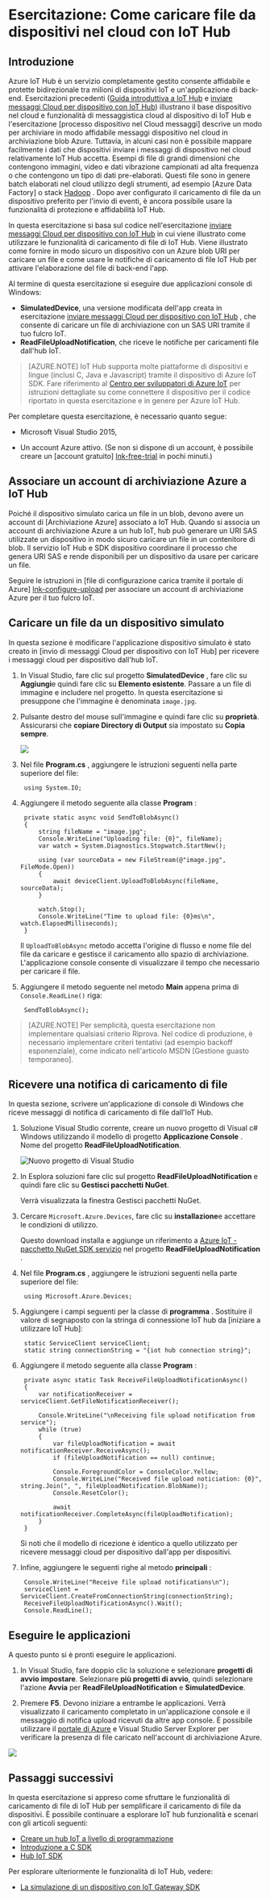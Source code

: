 <properties
    pageTitle="Caricare i file da dispositivi con IoT Hub | Microsoft Azure"
    description="Seguire questa esercitazione per informazioni su come caricare file da dispositivi con Azure IoT Hub c#."
    services="iot-hub"
    documentationCenter=".net"
    authors="fsautomata"
    manager="timlt"
    editor=""/>

<tags
     ms.service="iot-hub"
     ms.devlang="dotnet"
     ms.topic="article"
     ms.tgt_pltfrm="na"
     ms.workload="na"
     ms.date="06/21/2016"
     ms.author="elioda"/>

# <a name="tutorial-how-to-upload-files-from-devices-to-the-cloud-with-iot-hub"></a>Esercitazione: Come caricare file da dispositivi nel cloud con IoT Hub

## <a name="introduction"></a>Introduzione

Azure IoT Hub è un servizio completamente gestito consente affidabile e protette bidirezionale tra milioni di dispositivi IoT e un'applicazione di back-end. Esercitazioni precedenti ([Guida introduttiva a IoT Hub] e [inviare messaggi Cloud per dispositivo con IoT Hub]) illustrano il base dispositivo nel cloud e funzionalità di messaggistica cloud al dispositivo di IoT Hub e l'esercitazione [processo dispositivo nel Cloud messaggi] descrive un modo per archiviare in modo affidabile messaggi dispositivo nel cloud in archiviazione blob Azure. Tuttavia, in alcuni casi non è possibile mappare facilmente i dati che dispositivi inviare i messaggi di dispositivo nel cloud relativamente IoT Hub accetta. Esempi di file di grandi dimensioni che contengono immagini, video e dati vibrazione campionati ad alta frequenza o che contengono un tipo di dati pre-elaborati. Questi file sono in genere batch elaborati nel cloud utilizzo degli strumenti, ad esempio [Azure Data Factory] o stack [Hadoop] . Dopo aver configurato il caricamento di file da un dispositivo preferito per l'invio di eventi, è ancora possibile usare la funzionalità di protezione e affidabilità IoT Hub.

In questa esercitazione si basa sul codice nell'esercitazione [inviare messaggi Cloud per dispositivo con IoT Hub] in cui viene illustrato come utilizzare le funzionalità di caricamento di file di IoT Hub. Viene illustrato come fornire in modo sicuro un dispositivo con un Azure blob URI per caricare un file e come usare le notifiche di caricamento di file IoT Hub per attivare l'elaborazione del file di back-end l'app.

Al termine di questa esercitazione si eseguire due applicazioni console di Windows:

* **SimulatedDevice**, una versione modificata dell'app creata in esercitazione [inviare messaggi Cloud per dispositivo con IoT Hub] , che consente di caricare un file di archiviazione con un SAS URI tramite il tuo fulcro IoT.
* **ReadFileUploadNotification**, che riceve le notifiche per caricamenti file dall'hub IoT.

> [AZURE.NOTE] IoT Hub supporta molte piattaforme di dispositivi e lingue (inclusi C, Java e Javascript) tramite il dispositivo di Azure IoT SDK. Fare riferimento al [Centro per sviluppatori di Azure IoT] per istruzioni dettagliate su come connettere il dispositivo per il codice riportato in questa esercitazione e in genere per Azure IoT Hub.

Per completare questa esercitazione, è necessario quanto segue:

+ Microsoft Visual Studio 2015,

+ Un account Azure attivo. (Se non si dispone di un account, è possibile creare un [account gratuito] [ lnk-free-trial] in pochi minuti.)

## <a name="associate-an-azure-storage-account-to-iot-hub"></a>Associare un account di archiviazione Azure a IoT Hub

Poiché il dispositivo simulato carica un file in un blob, devono avere un account di [Archiviazione Azure] associato a IoT Hub. Quando si associa un account di archiviazione Azure a un hub IoT, hub può generare un URI SAS utilizzate un dispositivo in modo sicuro caricare un file in un contenitore di blob. Il servizio IoT Hub e SDK dispositivo coordinare il processo che genera URI SAS e rende disponibili per un dispositivo da usare per caricare un file.

Seguire le istruzioni in [file di configurazione carica tramite il portale di Azure] [ lnk-configure-upload] per associare un account di archiviazione Azure per il tuo fulcro IoT.

## <a name="upload-a-file-from-a-simulated-device"></a>Caricare un file da un dispositivo simulato

In questa sezione è modificare l'applicazione dispositivo simulato è stato creato in [invio di messaggi Cloud per dispositivo con IoT Hub] per ricevere i messaggi cloud per dispositivo dall'hub IoT.

1. In Visual Studio, fare clic sul progetto **SimulatedDevice** , fare clic su **Aggiungi**e quindi fare clic su **Elemento esistente**. Passare a un file di immagine e includere nel progetto. In questa esercitazione si presuppone che l'immagine è denominata `image.jpg`.

2. Pulsante destro del mouse sull'immagine e quindi fare clic su **proprietà**. Assicurarsi che **copiare Directory di Output** sia impostato su **Copia sempre**.

    ![][1]

3. Nel file **Program.cs** , aggiungere le istruzioni seguenti nella parte superiore del file:

        using System.IO;

4. Aggiungere il metodo seguente alla classe **Program** :
         
        private static async void SendToBlobAsync()
        {
            string fileName = "image.jpg";
            Console.WriteLine("Uploading file: {0}", fileName);
            var watch = System.Diagnostics.Stopwatch.StartNew();

            using (var sourceData = new FileStream(@"image.jpg", FileMode.Open))
            {
                await deviceClient.UploadToBlobAsync(fileName, sourceData);
            }

            watch.Stop();
            Console.WriteLine("Time to upload file: {0}ms\n", watch.ElapsedMilliseconds);
        }

    Il `UploadToBlobAsync` metodo accetta l'origine di flusso e nome file del file da caricare e gestisce il caricamento allo spazio di archiviazione. L'applicazione console consente di visualizzare il tempo che necessario per caricare il file.

5. Aggiungere il metodo seguente nel metodo **Main** appena prima di `Console.ReadLine()` riga:

        SendToBlobAsync();

> [AZURE.NOTE] Per semplicità, questa esercitazione non implementare qualsiasi criterio Riprova. Nel codice di produzione, è necessario implementare criteri tentativi (ad esempio backoff esponenziale), come indicato nell'articolo MSDN [Gestione guasto temporaneo].

## <a name="receive-a-file-upload-notification"></a>Ricevere una notifica di caricamento di file

In questa sezione, scrivere un'applicazione di console di Windows che riceve messaggi di notifica di caricamento di file dall'IoT Hub.

1. Soluzione Visual Studio corrente, creare un nuovo progetto di Visual c# Windows utilizzando il modello di progetto **Applicazione Console** . Nome del progetto **ReadFileUploadNotification**.

    ![Nuovo progetto di Visual Studio][2]

2. In Esplora soluzioni fare clic sul progetto **ReadFileUploadNotification** e quindi fare clic su **Gestisci pacchetti NuGet**.

    Verrà visualizzata la finestra Gestisci pacchetti NuGet.

2. Cercare `Microsoft.Azure.Devices`, fare clic su **installazione**e accettare le condizioni di utilizzo. 

    Questo download installa e aggiunge un riferimento a [Azure IoT - pacchetto NuGet SDK servizio] nel progetto **ReadFileUploadNotification** .

3. Nel file **Program.cs** , aggiungere le istruzioni seguenti nella parte superiore del file:

        using Microsoft.Azure.Devices;

4. Aggiungere i campi seguenti per la classe di **programma** . Sostituire il valore di segnaposto con la stringa di connessione IoT hub da [iniziare a utilizzare IoT Hub]:

        static ServiceClient serviceClient;
        static string connectionString = "{iot hub connection string}";
        
5. Aggiungere il metodo seguente alla classe **Program** :
   
        private async static Task ReceiveFileUploadNotificationAsync()
        {
            var notificationReceiver = serviceClient.GetFileNotificationReceiver();

            Console.WriteLine("\nReceiving file upload notification from service");
            while (true)
            {
                var fileUploadNotification = await notificationReceiver.ReceiveAsync();
                if (fileUploadNotification == null) continue;

                Console.ForegroundColor = ConsoleColor.Yellow;
                Console.WriteLine("Received file upload noticiation: {0}", string.Join(", ", fileUploadNotification.BlobName));
                Console.ResetColor();

                await notificationReceiver.CompleteAsync(fileUploadNotification);
            }
        }

    Si noti che il modello di ricezione è identico a quello utilizzato per ricevere messaggi cloud per dispositivo dall'app per dispositivi.

6. Infine, aggiungere le seguenti righe al metodo **principali** :

        Console.WriteLine("Receive file upload notifications\n");
        serviceClient = ServiceClient.CreateFromConnectionString(connectionString);
        ReceiveFileUploadNotificationAsync().Wait();
        Console.ReadLine();

## <a name="run-the-applications"></a>Eseguire le applicazioni

A questo punto si è pronti eseguire le applicazioni.

1. In Visual Studio, fare doppio clic la soluzione e selezionare **progetti di avvio impostare**. Selezionare **più progetti di avvio**, quindi selezionare l'azione **Avvia** per **ReadFileUploadNotification** e **SimulatedDevice**.

2. Premere **F5**. Devono iniziare a entrambe le applicazioni. Verrà visualizzato il caricamento completato in un'applicazione console e il messaggio di notifica upload ricevuti da altre app console. È possibile utilizzare il [portale di Azure] e Visual Studio Server Explorer per verificare la presenza di file caricato nell'account di archiviazione Azure.

  ![][50]


## <a name="next-steps"></a>Passaggi successivi

In questa esercitazione si appreso come sfruttare le funzionalità di caricamento di file di IoT Hub per semplificare il caricamento di file da dispositivi. È possibile continuare a esplorare IoT hub funzionalità e scenari con gli articoli seguenti:

- [Creare un hub IoT a livello di programmazione][lnk-create-hub]
- [Introduzione a C SDK][lnk-c-sdk]
- [Hub IoT SDK][lnk-sdks]

Per esplorare ulteriormente le funzionalità di IoT Hub, vedere:

- [La simulazione di un dispositivo con IoT Gateway SDK][lnk-gateway]

<!-- Images. -->

[50]: ./media/iot-hub-csharp-csharp-file-upload/run-apps1.png
[1]: ./media/iot-hub-csharp-csharp-file-upload/image-properties.png
[2]: ./media/iot-hub-csharp-csharp-file-upload/create-identity-csharp1.png

<!-- Links -->

[Portale di Azure]: https://portal.azure.com/

[Dati di Azure Factory]: https://azure.microsoft.com/documentation/services/data-factory/
[Hadoop]: https://azure.microsoft.com/documentation/services/hdinsight/

[Inviare messaggi Cloud per dispositivo con IoT Hub]: iot-hub-csharp-csharp-c2d.md
[Elabora i messaggi di dispositivo nel Cloud]: iot-hub-csharp-csharp-process-d2c.md
[Guida introduttiva a IoT Hub]: iot-hub-csharp-csharp-getstarted.md
[Centro per sviluppatori di Azure IoT]: http://www.azure.com/develop/iot

[Gestione degli errori temporaneo]: https://msdn.microsoft.com/library/hh680901(v=pandp.50).aspx
[Spazio di archiviazione Azure]: ../storage/storage-create-storage-account.md#create-a-storage-account
[lnk-configure-upload]: iot-hub-configure-file-upload.md
[Azure IoT - pacchetto NuGet SDK servizio]: https://www.nuget.org/packages/Microsoft.Azure.Devices/
[lnk-free-trial]: http://azure.microsoft.com/pricing/free-trial/

[lnk-create-hub]: iot-hub-rm-template-powershell.md
[lnk-c-sdk]: iot-hub-device-sdk-c-intro.md
[lnk-sdks]: iot-hub-devguide-sdks.md

[lnk-gateway]: iot-hub-linux-gateway-sdk-simulated-device.md


